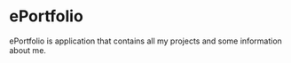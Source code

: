 # ePortfolio
ePortfolio is application that contains all my projects and some information about me.

